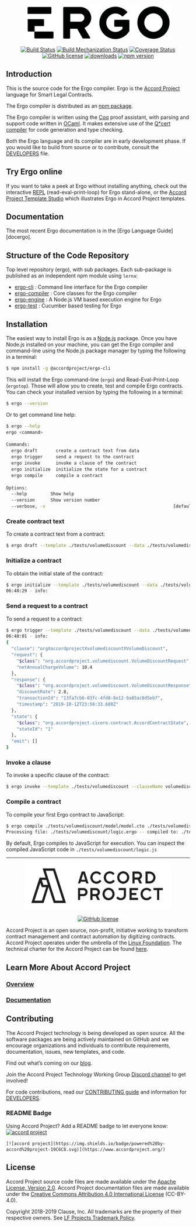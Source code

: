 <p align="center">
  <a href="https://www.accordproject.org/projects/ergo">
    <img src="./ergo.png" alt="Ergo logo">
  </a>
</p>

<p align="center">
     <a href="https://github.com/accordproject/ergo/actions/workflows/build.yml"><img src="https://github.com/accordproject/ergo/actions/workflows/build.yml/badge.svg" alt="Build Status"></a>
  <a href="https://circleci.com/gh/accordproject/ergo"><img src="https://circleci.com/gh/accordproject/ergo.svg?style=shield" alt="Build Mechanization Status"></a>
  <a href="https://coveralls.io/github/accordproject/ergo?branch=master"><img src="https://coveralls.io/repos/github/accordproject/ergo/badge.svg?branch=master" alt="Coverage Status"></a>
  <a href="./LICENSE"><img src="https://img.shields.io/github/license/accordproject/ergo?color=bright-green" alt="GitHub license"></a>
  <a href="https://www.npmjs.com/package/@accordproject/ergo-cli"><img src="https://img.shields.io/npm/dm/@accordproject/ergo-cli" alt="downloads"></a>
  <a href="https://badge.fury.io/js/%40accordproject%2Fergo-cli"><img src="https://badge.fury.io/js/%40accordproject%2Fergo-cli.svg" alt="npm version"></a>

</p>

## Introduction

This is the source code for the Ergo compiler. Ergo is the [Accord Project][apmain] language for Smart Legal Contracts.

The Ergo compiler is distributed as an [npm package][npmpkg]. 

The Ergo compiler is written using the [Coq][coq] proof assistant, with parsing and support code written in [OCaml][OCaml]. It makes extensive use of the [Q*cert compiler][Qcert] for code generation and type checking.

Both the Ergo language and its compiler are in early development phase. If you would like to build from source or to contribute, consult the [DEVELOPERS][developers] file.

## Try Ergo online

If you want to take a peek at Ergo without installing anything, check out the interactive [REPL][REPL] (read-eval-print-loop) for Ergo stand-alone, or the [Accord Project Template Studio][studio] which illustrates Ergo in Accord Project templates.

## Documentation

The most recent Ergo documentation is in the [Ergo Language Guide][docergo].

## Structure of the Code Repository

Top level repository (ergo), with sub packages. Each sub-package is published as an independent npm module using `lerna`:
* [ergo-cli](https://github.com/accordproject/ergo/tree/master/packages/ergo-cli) : Command line interface for the Ergo compiler
* [ergo-compiler](https://github.com/accordproject/ergo/tree/master/packages/ergo-compiler) : Core classes for the Ergo compiler
* [ergo-engine](https://github.com/accordproject/ergo/tree/master/packages/ergo-engine) : A Node.js VM based execution engine for Ergo
* [ergo-test](https://github.com/accordproject/ergo/tree/master/packages/ergo-test) : Cucumber based testing for Ergo

## Installation

The easiest way to install Ergo is as a [Node.js][nodejs] package. Once you have Node.js installed on your machine, you can get the Ergo compiler and command-line using the Node.js package manager by typing the following in a terminal:

```sh
$ npm install -g @accordproject/ergo-cli
```

This will install the Ergo command-line (`ergo`) and Read-Eval-Print-Loop (`ergotop`). Those will allow you to create, test and compile Ergo contracts. You can check your installed version by typing the following in a terminal:

```sh
$ ergo --version
```

Or to get command line help:

```sh
$ ergo --help
ergo <command>

Commands:
  ergo draft       create a contract text from data
  ergo trigger     send a request to the contract
  ergo invoke      invoke a clause of the contract
  ergo initialize  initialize the state for a contract
  ergo compile     compile a contract

Options:
  --help         Show help                                             [boolean]
  --version      Show version number                                   [boolean]
  --verbose, -v                                                 [default: false]
```

### Create contract text

To create a contract text from a contract:

```sh
$ ergo draft --template ./tests/volumediscount --data ./tests/volumediscount/data.json
```

### Initialize a contract

To obtain the initial state of the contract:

```sh
$ ergo initialize --template ./tests/volumediscount --data ./tests/volumediscount/data.json
06:40:29 - info:
```

### Send a request to a contract

To send a request to a contract:

```sh
$ ergo trigger --template ./tests/volumediscount --data ./tests/volumediscount/data.json --request ./tests/volumediscount/request.json --state ./tests/volumediscount/state.json
06:40:01 - info:
{
  "clause": "orgXaccordprojectXvolumediscountXVolumeDiscount",
  "request": {
    "$class": "org.accordproject.volumediscount.VolumeDiscountRequest",
    "netAnnualChargeVolume": 10.4
  },
  "response": {
    "$class": "org.accordproject.volumediscount.VolumeDiscountResponse",
    "discountRate": 2.8,
    "transactionId": "13fa7cb6-03fc-4fd8-8e12-9a85ac8d5eb7",
    "timestamp": "2019-10-12T23:56:33.688Z"
  },
  "state": {
    "$class": "org.accordproject.cicero.contract.AccordContractState",
    "stateId": "1"
  },
  "emit": []
}
```

### Invoke a clause

To invoke a specific clause of the contract:

```sh
$ ergo invoke --template ./tests/volumediscount --clauseName volumediscount --data ./tests/volumediscount/data.json --params ./tests/volumediscount/params.json --state ./tests/volumediscount/state.json
```

### Compile a contract

To compile your first Ergo contract to JavaScript:

```sh
$ ergo compile ./tests/volumediscount/model/model.cto ./tests/volumediscount/logic/logic.ergo
Processing file: ./tests/volumediscount/logic.ergo -- compiled to: ./tests/volumediscount/logic.js
```

By default, Ergo compiles to JavaScript for execution. You can inspect
the compiled JavaScript code in `./tests/volumediscount/logic.js`


[npmpkg]: https://www.npmjs.com/package/@accordproject/ergo-cli
[coq]: https://coq.inria.fr
[OCaml]: https://ocaml.org
[Qcert]: https://querycert.github.io
[REPL]: https://ergorepl.netlify.com
[studio]: https://studio.accordproject.org
[nodejs]: https://nodejs.org/

---

<p align="center">
  <a href="https://www.accordproject.org/">
    <img src="APLogo.png" alt="Accord Project Logo" width="400" />
  </a>
</p>

<p align="center">
  <a href="./LICENSE">
    <img src="https://img.shields.io/github/license/accordproject/cicero?color=bright-green" alt="GitHub license">
  </a>
 
</p>

Accord Project is an open source, non-profit, initiative working to transform contract management and contract automation by digitizing contracts. Accord Project operates under the umbrella of the [Linux Foundation][linuxfound]. The technical charter for the Accord Project can be found [here][charter].

## Learn More About Accord Project

### [Overview][apmain]

### [Documentation][apdoc]

## Contributing

The Accord Project technology is being developed as open source. All the software packages are being actively maintained on GitHub and we encourage organizations and individuals to contribute requirements, documentation, issues, new templates, and code.

Find out what’s coming on our [blog][apblog].

Join the Accord Project Technology Working Group [Discord channel][apdesc] to get involved!

For code contributions, read our [CONTRIBUTING guide][contributing] and information for [DEVELOPERS][developers].

### README Badge

Using Accord Project? Add a README badge to let everyone know: [![accord project](https://img.shields.io/badge/powered%20by-accord%20project-19C6C8.svg)](https://www.accordproject.org/)

```
[![accord project](https://img.shields.io/badge/powered%20by-accord%20project-19C6C8.svg)](https://www.accordproject.org/)
```

## License <a name="license"></a>

Accord Project source code files are made available under the [Apache License, Version 2.0][apache].
Accord Project documentation files are made available under the [Creative Commons Attribution 4.0 International License][creativecommons] (CC-BY-4.0).

Copyright 2018-2019 Clause, Inc. All trademarks are the property of their respective owners. See [LF Projects Trademark Policy](https://lfprojects.org/policies/trademark-policy/).

[linuxfound]: https://www.linuxfoundation.org
[charter]: https://github.com/accordproject/governance/blob/master/accord-project-technical-charter.md
[apmain]: https://accordproject.org/ 
[apblog]: https://medium.com/@accordhq
[apdoc]: https://docs.accordproject.org/
[apslack]: https://accord-project-slack-signup.herokuapp.com

[contributing]: https://github.com/accordproject/ergo/blob/master/CONTRIBUTING.md
[developers]: https://github.com/accordproject/ergo/blob/master/DEVELOPERS.md

[apache]: https://github.com/accordproject/ergo/blob/master/LICENSE
[creativecommons]: http://creativecommons.org/licenses/by/4.0/
[apdesc]: https://discord.gg/Zm99SKhhtA

